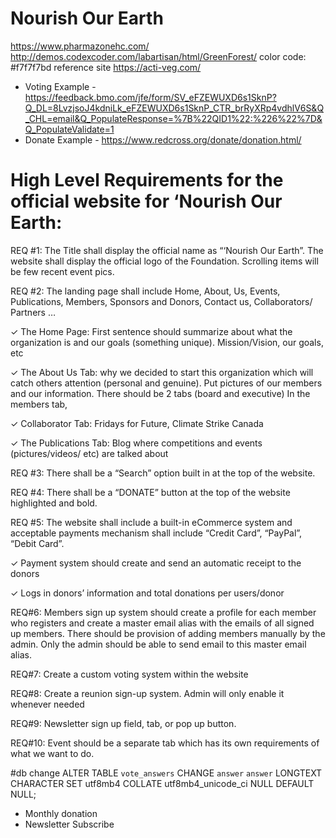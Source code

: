 # Nourish Our Earth

https://www.pharmazonehc.com/
http://demos.codexcoder.com/labartisan/html/GreenForest/
color code: #f7f7f7bd
reference site
https://acti-veg.com/
* Voting Example - https://feedback.bmo.com/jfe/form/SV_eFZEWUXD6s1SknP?Q_DL=8LvzjsoJ4kdniLk_eFZEWUXD6s1SknP_CTR_brRyXRp4vdhlV6S&Q_CHL=email&Q_PopulateResponse=%7B%22QID1%22:%226%22%7D&Q_PopulateValidate=1
* Donate Example - https://www.redcross.org/donate/donation.html/

# High Level Requirements for the official website for ‘Nourish Our Earth:

REQ #1: The Title shall display the official name as “‘Nourish Our Earth”. The website shall
display the official logo of the Foundation. Scrolling items will be few recent event pics.

REQ #2: The landing page shall include Home, About, Us, Events, Publications, Members,
Sponsors and Donors, Contact us, Collaborators/ Partners …

✓ The Home Page: First sentence should summarize about what the organization
is and our goals (something unique). Mission/Vision, our goals, etc

✓ The About Us Tab: why we decided to start this organization which will catch
others attention (personal and genuine). Put pictures of our members and our
information. There should be 2 tabs (board and executive) In the members tab,

✓ Collaborator Tab: Fridays for Future, Climate Strike Canada

✓ The Publications Tab: Blog where competitions and events (pictures/videos/ etc)
are talked about

REQ #3: There shall be a “Search” option built in at the top of the website.

REQ #4: There shall be a “DONATE” button at the top of the website highlighted and bold.

REQ #5: The website shall include a built-in eCommerce system and acceptable payments
mechanism shall include “Credit Card”, “PayPal”, “Debit Card”.

✓ Payment system should create and send an automatic receipt to the donors

✓ Logs in donors’ information and total donations per users/donor

REQ#6: Members sign up system should create a profile for each member who registers and
create a master email alias with the emails of all signed up members. There should be provision
of adding members manually by the admin. Only the admin should be able to send email to this
master email alias.

REQ#7: Create a custom voting system within the website

REQ#8: Create a reunion sign-up system. Admin will only enable it whenever needed

REQ#9: Newsletter sign up field, tab, or pop up button.

REQ#10: Event should be a separate tab which has its own requirements of what we want to
do.

#db change
ALTER TABLE `vote_answers` CHANGE `answer` `answer` LONGTEXT CHARACTER SET utf8mb4 COLLATE utf8mb4_unicode_ci NULL DEFAULT NULL;

* Monthly donation 
* Newsletter Subscribe
